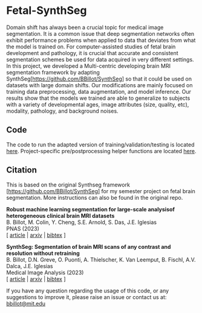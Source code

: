 

# Fetal-SynthSeg
Domain shift has always been a crucial topic for medical image segmentation. It is a common issue that deep segmentation networks often exhibit performance problems when applied to data that deviates from what the model is trained on. For computer-assisted studies of fetal brain development and pathology, it is crucial that accurate and consistent segmentation schemes be used for data acquired in very different settings. In this project, we developed a Multi-centric developing brain MRI segmentation framework by adapting SynthSeg[https://github.com/BBillot/SynthSeg] so that it could be used on datasets with large domain shifts. Our modifications are mainly focused on training data preprocessing, data augmentation, and model inference. Our results show that the models we trained are able to generalize to subjects with a variety of developmental ages, image attributes (size, quality, etc), modality, pathology, and background noises. 

## Code 
The code to run the adapted version of training/validation/testing is located [here](https://github.com/ZiyaoShang/SynthSeg_fetal/tree/master/scripts/fetal_scripts).
Project-specific pre/postprocessing helper functions are located [here](https://github.com/ZiyaoShang/SynthSeg_fetal/blob/master/scripts/fetal_scripts/helpers.py).

## Citation

This is based on the original Synthseg framework [https://github.com/BBillot/SynthSeg] for my semester project on fetal brain segmentation. More instructions can also be found in the original repo.

**Robust machine learning segmentation for large-scale analysisof heterogeneous clinical brain MRI datasets** \
B. Billot, M. Colin, Y. Cheng, S.E. Arnold, S. Das, J.E. Iglesias \
PNAS (2023) \
[ [article](https://www.pnas.org/doi/full/10.1073/pnas.2216399120#bibliography) | [arxiv](https://arxiv.org/abs/2203.01969) | [bibtex](bibtex.bib) ]

**SynthSeg: Segmentation of brain MRI scans of any contrast and resolution without retraining** \
B. Billot, D.N. Greve, O. Puonti, A. Thielscher, K. Van Leemput, B. Fischl, A.V. Dalca, J.E. Iglesias \
Medical Image Analysis (2023) \
[ [article](https://www.sciencedirect.com/science/article/pii/S1361841523000506) | [arxiv](https://arxiv.org/abs/2107.09559) | [bibtex](bibtex.bib) ]

If you have any question regarding the usage of this code, or any suggestions to improve it, please raise an issue or 
contact us at: bbillot@mit.edu

